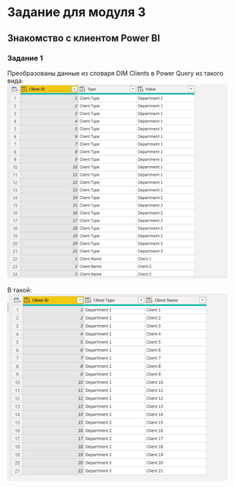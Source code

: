 # Задание для модуля 3

## Знакомство с клиентом Power BI

### Задание 1
Преобразованы данные из словаря DIM Clients в Power Query из такого вида:
![alt text](https://github.com/AnastasiaAvakimova/DE-101/blob/main/Module3/images/task1.1.PNG)

В такой:
![alt text](https://github.com/AnastasiaAvakimova/DE-101/blob/main/Module3/images/task1.2.PNG)
